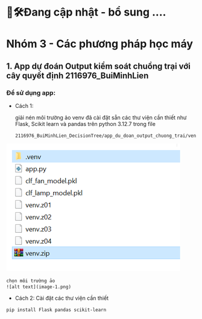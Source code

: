 # 👷🛠️Đang cập nhật - bổ sung ....
# Nhóm 3 - Các phương pháp học máy

## 1. App dự đoán Output kiểm soát chuồng trại với cây quyết định 2116976_BuiMinhLien

### Để sử dụng app:
- Cách 1: 

    giải nén môi trường ảo venv đã cài đặt sẵn các thư viện cần thiết như Flask, Scikit learn và pandas trên python 3.12.7 trong file 
    ```
    2116976_BuiMinhLien_DecisionTree/app_du_doan_output_chuong_trai/venv.zip
    ```
![alt text](image.png)


    chọn môi trường ảo
    ![alt text](image-1.png)

- Cách 2: Cài đặt các thư viện cần thiết
```
pip install Flask pandas scikit-learn
```


